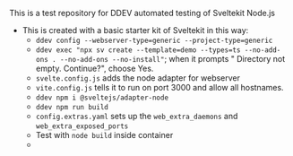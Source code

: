 This is a test repository for DDEV automated testing of Sveltekit Node.js

* This is created with a basic starter kit of Sveltekit in this way:
  * `ddev config --webserver-type=generic --project-type=generic`
  * `ddev exec "npx sv create --template=demo --types=ts --no-add-ons . --no-add-ons --no-install"`; when it prompts " Directory not empty. Continue?", choose Yes.
  * `svelte.config.js` adds the node adapter for webserver
  * `vite.config.js` tells it to run on port 3000 and allow all hostnames.
  * `ddev npm i @sveltejs/adapter-node`
  * `ddev npm run build`
  * `config.extras.yaml` sets up the `web_extra_daemons` and `web_extra_exposed_ports`
  * Test with `node build` inside container
  * 

